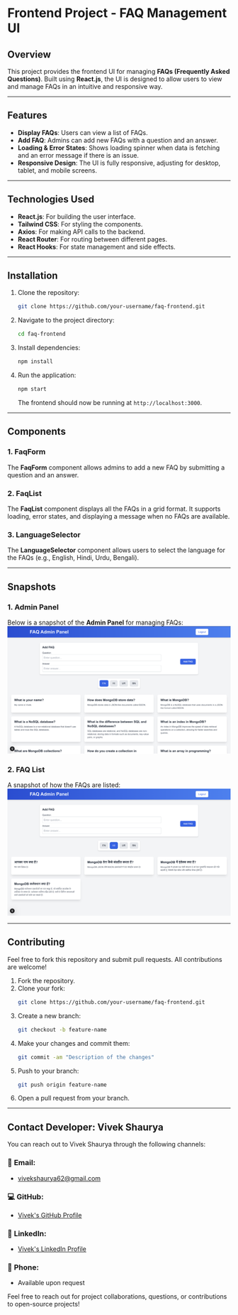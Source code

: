 
# Frontend Project - FAQ Management UI



## Overview

This project provides the frontend UI for managing **FAQs (Frequently Asked Questions)**. Built using **React.js**, the UI is designed to allow users to view and manage FAQs in an intuitive and responsive way.

---

## Features

- **Display FAQs**: Users can view a list of FAQs.
- **Add FAQ**: Admins can add new FAQs with a question and an answer.
- **Loading & Error States**: Shows loading spinner when data is fetching and an error message if there is an issue.
- **Responsive Design**: The UI is fully responsive, adjusting for desktop, tablet, and mobile screens.

---

## Technologies Used

- **React.js**: For building the user interface.
- **Tailwind CSS**: For styling the components.
- **Axios**: For making API calls to the backend.
- **React Router**: For routing between different pages.
- **React Hooks**: For state management and side effects.

---

## Installation

1. Clone the repository:
   ```bash
   git clone https://github.com/your-username/faq-frontend.git
   ```

2. Navigate to the project directory:
   ```bash
   cd faq-frontend
   ```

3. Install dependencies:
   ```bash
   npm install
   ```

4. Run the application:
   ```bash
   npm start
   ```

   The frontend should now be running at `http://localhost:3000`.

---

## Components

### 1. **FaqForm**
The **FaqForm** component allows admins to add a new FAQ by submitting a question and an answer.

### 2. **FaqList**
The **FaqList** component displays all the FAQs in a grid format. It supports loading, error states, and displaying a message when no FAQs are available.

### 3. **LanguageSelector**
The **LanguageSelector** component allows users to select the language for the FAQs (e.g., English, Hindi, Urdu, Bengali).


---


## Snapshots

### 1. **Admin Panel**
Below is a snapshot of the **Admin Panel** for managing FAQs:
![Admin Panel](./public/ui1.png)

### 2. **FAQ List**
A snapshot of how the FAQs are listed:
![FAQ List](./public/ui2.png)


---


## Contributing

Feel free to fork this repository and submit pull requests. All contributions are welcome!

1. Fork the repository.
2. Clone your fork:
   ```bash
   git clone https://github.com/your-username/faq-frontend.git
   ```
3. Create a new branch:
   ```bash
   git checkout -b feature-name
   ```
4. Make your changes and commit them:
   ```bash
   git commit -am "Description of the changes"
   ```
5. Push to your branch:
   ```bash
   git push origin feature-name
   ```
6. Open a pull request from your branch.

---

## Contact Developer: Vivek Shaurya

You can reach out to Vivek Shaurya through the following channels:

### 📧 **Email**:
- [vivekshaurya62@gmail.com](mailto:vivekshaurya62@example.com)

### 💻 **GitHub**:
- [Vivek's GitHub Profile](https://github.com/MRPERFECT0603)

### 🔗 **LinkedIn**:
- [Vivek's LinkedIn Profile](https://www.linkedin.com/in/vivek-shaurya/)

### 📱 **Phone**:
- Available upon request

Feel free to reach out for project collaborations, questions, or contributions to open-source projects!


